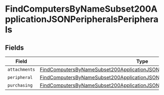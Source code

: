 # FindComputersByNameSubset200ApplicationJSONPeripheralsPeripherals


## Fields

| Field                                                                                                                                                                                     | Type                                                                                                                                                                                      | Required                                                                                                                                                                                  | Description                                                                                                                                                                               |
| ----------------------------------------------------------------------------------------------------------------------------------------------------------------------------------------- | ----------------------------------------------------------------------------------------------------------------------------------------------------------------------------------------- | ----------------------------------------------------------------------------------------------------------------------------------------------------------------------------------------- | ----------------------------------------------------------------------------------------------------------------------------------------------------------------------------------------- |
| `attachments`                                                                                                                                                                             | [FindComputersByNameSubset200ApplicationJSONPeripheralsPeripheralsAttachments](../../models/operations/findcomputersbynamesubset200applicationjsonperipheralsperipheralsattachments.md)[] | :heavy_minus_sign:                                                                                                                                                                        | N/A                                                                                                                                                                                       |
| `peripheral`                                                                                                                                                                              | [FindComputersByNameSubset200ApplicationJSONPeripheralsPeripheralsPeripheral](../../models/operations/findcomputersbynamesubset200applicationjsonperipheralsperipheralsperipheral.md)     | :heavy_minus_sign:                                                                                                                                                                        | N/A                                                                                                                                                                                       |
| `purchasing`                                                                                                                                                                              | [FindComputersByNameSubset200ApplicationJSONPeripheralsPeripheralsPurchasing](../../models/operations/findcomputersbynamesubset200applicationjsonperipheralsperipheralspurchasing.md)     | :heavy_minus_sign:                                                                                                                                                                        | N/A                                                                                                                                                                                       |